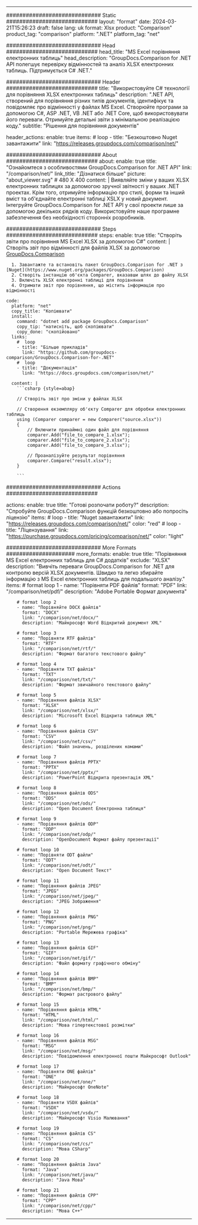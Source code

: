 
---
############################# Static ############################
layout: "format"
date:  2024-03-21T15:26:23
draft: false
lang: uk
format: Xlsx
product: "Comparison"
product_tag: "comparison"
platform: ".NET"
platform_tag: "net"

############################# Head ############################
head_title: "MS Excel порівняння електронних таблиць"
head_description: "GroupDocs.Comparison for .NET API полегшує перевірку відмінностей та аналіз XLSX електронних таблиць. Підтримується C# .NET."

############################# Header ############################
title: "Використовуйте C# технології для порівняння XLSX електронних таблиць" 
description: ".NET API, створений для порівняння різних типів документів, ідентифікує та повідомляє про відмінності у файлах MS Excel. Створюйте програми за допомогою C#, ASP .NET, VB .NET або .NET Core, щоб використовувати його переваги. Отримуйте детальні звіти з мінімальною реалізацією коду."
subtitle: "Рішення для порівняння документів" 

header_actions:
  enable: true
  items:
    #  loop
    - title: "Безкоштовно Nuget завантажити"
      link: "https://releases.groupdocs.com/comparison/net/"
      
############################# About ############################
about:
    enable: true
    title: "Ознайомтеся з особливостями GroupDocs.Comparison for .NET API"
    link: "/comparison/net/"
    link_title: "Дізнатися більше"
    picture: "about_viewer.svg" # 480 X 400
    content: |
       Виявляйте зміни у ваших XLSX електронних таблицях за допомогою зручної звітності у ваших .NET проектах. Крім того, отримуйте інформацію про стилі, форми та інший вміст та об'єднайте електронні таблиці XSLX у новий документ. Інтегруйте GroupDocs.Comparison for .NET API у свої проекти лише за допомогою декількох рядків коду. Використовуйте наше програмне забезпечення без необхідності сторонніх розробників.

############################# Steps ############################
steps:
    enable: true
    title: "Створіть звіти про порівняння MS Excel XLSX за допомогою C#"
    content: |
      Створіть звіт про відмінності для файлів XLSX за допомогою [GroupDocs.Comparison](https://products.groupdocs.com/comparison/net/)
      
      1. Завантажте та встановіть пакет GroupDocs.Comparison for .NET з [Nuget](https://www.nuget.org/packages/GroupDocs.Comparison)
      2. Створіть інстанцію об'єкта Comparer, вказавши шлях до файлу XLSX
      3. Включіть XLSX електронні таблиці для порівняння
      4. Отримати звіт про порівняння, що містить інформацію про відмінності
   
    code:
      platform: "net"
      copy_title: "Копіювати"
      install:
        command: "dotnet add package GroupDocs.Comparison"
        copy_tip: "натисніть, щоб скопіювати"
        copy_done: "скопійовано"
      links:
        #  loop
        - title: "Більше прикладів"
          link: "https://github.com/groupdocs-comparison/GroupDocs.Comparison-for-.NET"
        #  loop
        - title: "Документація"
          link: "https://docs.groupdocs.com/comparison/net/"
          
      content: |
        ```csharp {style=abap}

        // Створіть звіт про зміни у файлах XLSX

        // Створення екземпляру об'єкту Comparer для обробки електронних таблиць
        using (Comparer comparer = new Comparer("source.xlsx"))
        {
            // Включити принаймні один файл для порівняння
        	comparer.Add("file_to_compare_1.xlsx");
            comparer.Add("file_to_compare_2.xlsx");
            comparer.Add("file_to_compare_3.xlsx");

            // Проаналізуйте результат порівняння
            comparer.Compare("result.xlsx"); 
        }
        
        ```            

############################# Actions ############################

actions:
  enable: true
  title: "Готові розпочати роботу?"
  description: "Спробуйте GroupDocs.Comparison функцій безкоштовно або попросіть ліцензію"
  items:
    #  loop
    - title: "Nuget завантажити"
      link: "https://releases.groupdocs.com/comparison/net/"
      color: "red"
        #  loop
    - title: "Ліцензування"
      link: "https://purchase.groupdocs.com/pricing/comparison/net/"
      color: "light"


############################# More Formats #####################
more_formats:
    enable: true
    title: "Порівняння MS Excel електронних таблиць для C# додатків"
    exclude: "XLSX"
    description: "Вивчіть переваги GroupDocs.Comparison for .NET для контролю версій XLSX документів. Швидко та легко збирайте інформацію з MS Excel електронних таблиць для подальшого аналізу."
    items: 
        # format loop 1
        - name: "Порівняти PDF файлів"
          format: "PDF"
          link: "/comparison/net/pdf/"
          description: "Adobe Portable Формат документа"

        # format loop 2
        - name: "Порівняйте DOCX файлів"
          format: "DOCX"
          link: "/comparison/net/docx/"
          description: "Майкрософт Word Відкритий документ XML"

        # format loop 3
        - name: "Порівняти RTF файлів"
          format: "RTF"
          link: "/comparison/net/rtf/"
          description: "Формат багатого текстового файлу"

        # format loop 4
        - name: "Порівняти TXT файлів"
          format: "TXT"
          link: "/comparison/net/txt/"
          description: "Формат звичайного текстового файлу"

        # format loop 5
        - name: "Порівняння файлів XLSX"
          format: "XLSX"
          link: "/comparison/net/xlsx/"
          description: "Microsoft Excel Відкрита таблиця XML"

        # format loop 6
        - name: "Порівняння файлів CSV"
          format: "CSV"
          link: "/comparison/net/csv/"
          description: "Файл значень, розділених комами"

        # format loop 7
        - name: "Порівняння файлів PPTX"
          format: "PPTX"
          link: "/comparison/net/pptx/"
          description: "PowerPoint Відкрита презентація XML"

        # format loop 8
        - name: "Порівняння файлів ODS"
          format: "ODS"
          link: "/comparison/net/ods/"
          description: "Open Document Електронна таблиця"

        # format loop 9
        - name: "Порівняння файлів ODP"
          format: "ODP"
          link: "/comparison/net/odp/"
          description: "OpenDocument Формат файлу презентації"

        # format loop 10
        - name: "Порівняти ODT файли"
          format: "ODT"
          link: "/comparison/net/odt/"
          description: "Open Document Текст"

        # format loop 11
        - name: "Порівняння файлів JPEG"
          format: "JPEG"
          link: "/comparison/net/jpeg/"
          description: "JPEG Зображення"

        # format loop 12
        - name: "Порівняння файлів PNG"
          format: "PNG"
          link: "/comparison/net/png/"
          description: "Portable Мережева графіка"

        # format loop 13
        - name: "Порівняння файлів GIF"
          format: "GIF"
          link: "/comparison/net/gif/"
          description: "Файл формату графічного обміну"

        # format loop 14
        - name: "Порівняння файлів BMP"
          format: "BMP"
          link: "/comparison/net/bmp/"
          description: "Формат растрового файлу"

        # format loop 15
        - name: "Порівняння файлів HTML"
          format: "HTML"
          link: "/comparison/net/html/"
          description: "Мова гіпертекстової розмітки"

        # format loop 16
        - name: "Порівняння файлів MSG"
          format: "MSG"
          link: "/comparison/net/msg/"
          description: "Повідомлення електронної пошти Майкрософт Outlook"

        # format loop 17
        - name: "Порівняти ONE файлів"
          format: "ONE"
          link: "/comparison/net/one/"
          description: "Майкрософт OneNote"

        # format loop 18
        - name: "Порівняти VSDX файлів"
          format: "VSDX"
          link: "/comparison/net/vsdx/"
          description: "Майкрософт Visio Малювання"

        # format loop 19
        - name: "Порівняння файлів CS"
          format: "CS"
          link: "/comparison/net/cs/"
          description: "Мова CSharp"

        # format loop 20
        - name: "Порівняння файлів Java"
          format: "Java"
          link: "/comparison/net/java/"
          description: "Java Мова"
          
        # format loop 21
        - name: "Порівняння файлів CPP"
          format: "CPP"
          link: "/comparison/net/cpp/"
          description: "Мова C++"
---